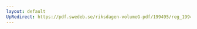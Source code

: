 ```yaml
---
layout: default
UpRedirect: https://pdf.swedeb.se/riksdagen-volumeG-pdf/199495/reg_199495/reg_199495_0246.pdf
---
```

